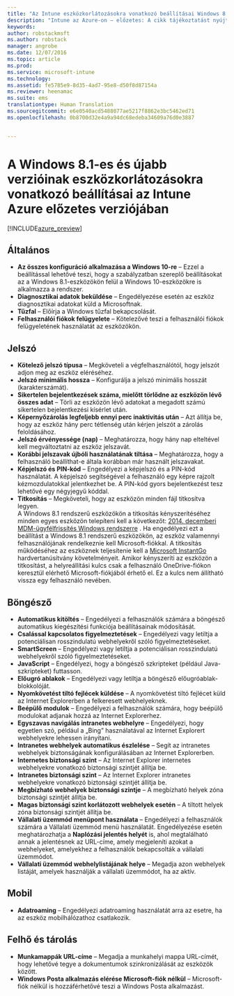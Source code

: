 ```yaml
---
title: "Az Intune eszközkorlátozásokra vonatkozó beállításai Windows 8.1-hez | Intune az Azure-on – előzetes | Microsoft Docs"
description: "Intune az Azure-on – előzetes: A cikk tájékoztatást nyújt az Intune azon beállításairól, amelyekkel szabályozhatók az eszközbeállítások, illetve a funkciók köre a Windows 8.1-eszközökön."
keywords: 
author: robstackmsft
ms.author: robstack
manager: angrobe
ms.date: 12/07/2016
ms.topic: article
ms.prod: 
ms.service: microsoft-intune
ms.technology: 
ms.assetid: fe5785e9-8d35-4ad7-95e8-d50f8d87154a
ms.reviewer: heenamac
ms.suite: ems
translationtype: Human Translation
ms.sourcegitcommit: e6e0540acd5488077ae5217f8862e3bc5462ed71
ms.openlocfilehash: 0b8700d32e4a9a94dc68edeba34609a76d0e3887


---
```


# <a name="windows-81-and-later-device-restriction-settings-in-intune-azure-preview"></a>A Windows 8.1-es és újabb verzióinak eszközkorlátozásokra vonatkozó beállításai az Intune Azure előzetes verziójában

[!INCLUDE[azure_preview](../includes/azure_preview.md)]

## <a name="general"></a>Általános
-   **Az összes konfiguráció alkalmazása a Windows 10-re** – Ezzel a beállítással lehetővé teszi, hogy a szabályzatban szereplő beállításokat az a Windows 8.1-eszközökön felül a Windows 10-eszközökre is alkalmazza a rendszer.
-   **Diagnosztikai adatok beküldése** – Engedélyezése esetén az eszköz diagnosztikai adatokat küld a Microsoftnak.
-   **Tűzfal** – Előírja a Windows tűzfal bekapcsolását.
-   **Felhasználói fiókok felügyelete** – Kötelezővé teszi a felhasználói fiókok felügyeletének használatát az eszközökön.
## <a name="password"></a>Jelszó
-   **Kötelező jelszó típusa** – Megköveteli a végfelhasználótól, hogy jelszót adjon meg az eszköz eléréséhez.
-   **Jelszó minimális hossza** – Konfigurálja a jelszó minimális hosszát (karakterszámát).
-   **Sikertelen bejelentkezések száma, mielőtt törlődne az eszközön lévő összes adat** – Törli az eszközön lévő adatokat a megadott számú sikertelen bejelentkezési kísérlet után.
-   **Képernyőzárolás legfeljebb ennyi perc inaktivitás után** – Azt állítja be, hogy az eszköz hány perc tétlenség után kérjen jelszót a zárolás feloldásához.
-   **Jelszó érvényessége (nap)** – Meghatározza, hogy hány nap elteltével kell megváltoztatni az eszköz jelszavát.
-   **Korábbi jelszavak újbóli használatának tiltása** – Meghatározza, hogy a felhasználó beállíthat-e általa korábban már használt jelszavakat.
-   **Képjelszó és PIN-kód** – Engedélyezi a képjelszó és a PIN-kód használatát. A képjelszó segítségével a felhasználó egy képre rajzolt kézmozdulatokkal jelentkezhet be. A PIN-kód gyors bejelentkezést tesz lehetővé egy négyjegyű kóddal.
-   **Titkosítás** – Megköveteli, hogy az eszközön minden fájl titkosítva legyen.<br>A Windows 8.1 rendszerű eszközökön a titkosítás kényszerítéséhez minden egyes eszközön telepíteni kell a következőt: [2014. decemberi MDM-ügyfélfrissítés Windows rendszerre](https://support.microsoft.com/en-us/kb/3013816) .
Ha engedélyezi ezt a beállítást a Windows 8.1 rendszerű eszközökön, az eszköz valamennyi felhasználójának rendelkeznie kell Microsoft-fiókkal.
A titkosítás működéséhez az eszköznek teljesítenie kell a [Microsoft InstantGo](https://blogs.windows.com/windowsexperience/2014/06/19/instantgo-a-better-way-to-sleep/#IBHULcTfI4PokO8X.97) hardvertanúsítvány követelményeit.
Amikor kényszeríti az eszközön a titkosítást, a helyreállítási kulcs csak a felhasználó OneDrive-fiókon keresztül elérhető Microsoft-fiókjából érhető el. Ez a kulcs nem állítható vissza egy felhasználó nevében.     



## <a name="browser"></a>Böngésző
-   **Automatikus kitöltés** – Engedélyezi a felhasználók számára a böngésző automatikus kiegészítési funkciója beállításainak módosítását.
-   **Csalással kapcsolatos figyelmeztetések** – Engedélyezi vagy letiltja a potenciálisan rosszindulatú webhelyekről szóló figyelmeztetéseket.
-   **SmartScreen** – Engedélyezi vagy letiltja a potenciálisan rosszindulatú webhelyekről szóló figyelmeztetéseket.
-   **JavaScript** – Engedélyezi, hogy a böngésző szkripteket (például Java-szkripteket) futtasson.
-   **Előugró ablakok** – Engedélyezi vagy letiltja a böngésző előugróablak-blokkolóját.
-   **Nyomkövetést tiltó fejlécek küldése** – A nyomkövetést tiltó fejlécet küld az Internet Explorerben a felkeresett webhelyeknek.
-   **Beépülő modulok** – Engedélyezi a felhasználók számára, hogy beépülő modulokat adjanak hozzá az Internet Explorerhez.
-   **Egyszavas navigálás intranetes webhelyre** – Engedélyezi, hogy egyetlen szó, például a „Bing” használatával az Internet Explorert webhelyekre lehessen irányítani.
-   **Intranetes webhelyek automatikus észlelése** – Segít az intranetes webhelyek biztonságának konfigurálásában az Internet Explorerben.
-   **Internetes biztonsági szint** – Az Internet Explorer internetes webhelyekre vonatkozó biztonsági szintjét állítja be.
-   **Intranetes biztonsági szint** – Az Internet Explorer intranetes webhelyekre vonatkozó biztonsági szintjét állítja be.
-   **Megbízható webhelyek biztonsági szintje** – A megbízható helyek zóna biztonsági szintjét állítja be.
-   **Magas biztonsági szint korlátozott webhelyek esetén** – A tiltott helyek zóna biztonsági szintjét állítja be.
-   **Vállalati üzemmód menüpont használata** – Engedélyezi a felhasználók számára a Vállalati üzemmód menü használatát.
Engedélyezése esetén meghatározhatja a **Naplózási jelentés helyét** is, ahol megtalálható annak a jelentésnek az URL-címe, amely megjeleníti azokat a webhelyeket, amelyekhez a felhasználók bekapcsolták a vállalati üzemmódot.
-   **Vállalati üzemmód webhelylistájának helye** – Megadja azon webhelyek listáját, amelyek használják a vállalati üzemmódot, ha az aktív.
## <a name="cellular"></a>Mobil
-   **Adatroaming** – Engedélyezi adatroaming használatát arra az esetre, ha az eszköz mobilhálózathoz csatlakozik.
## <a name="cloud-and-storage"></a>Felhő és tárolás
-   **Munkamappák URL-címe** – Megadja a munkahelyi mappa URL-címét, hogy lehetővé tegye a dokumentumok szinkronizálását az eszközök között.
-   **Windows Posta alkalmazás elérése Microsoft-fiók nélkül** – Microsoft-fiók nélkül is hozzáférhetővé teszi a Windows Posta alkalmazást.    



<!--HONumber=Feb17_HO1-->



